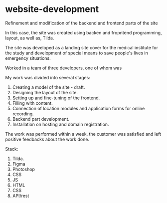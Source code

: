 # website-development
Refinement and modification of the backend and frontend parts of the site

In this case, the site was created using backen and fropntend programming, layout, as well as, Tilda.

The site was developed as a landing site cover for the medical institute for the study and development of special means to save people's lives in emergency situations.

Worked in a team of three developers, one of whom was

My work was divided into several stages:
1) Creating a model of the site - draft.
2) Designing the layout of the site.
3) Setting up and fine-tuning of the frontend.
4) Filling with content.
4) Connection of location modules and application forms for online recording.
5) Backend part development.
6) Installation on hosting and domain registration.

The work was performed within a week, the customer was satisfied and left positive feedbacks about the work done.

Stack:
1) Tilda.
2) Figma
3) Photoshop
4) CSS
5) JS
6) HTML
7) CSS
8) API/rest 
